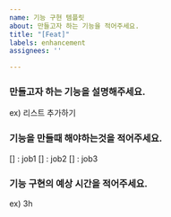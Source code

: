 ```yaml
---
name: 기능 구현 템플릿
about: 만들고자 하는 기능을 적어주세요.
title: "[Feat]"
labels: enhancement
assignees: ''

---
```


### 만들고자 하는 기능을 설명해주세요.
ex) 리스트 추가하기

### 기능을 만들때 해야하는것을 적어주세요. 
[] : job1
[] : job2
[] : job3

### 기능 구현의 예상 시간을 적어주세요.
ex) 3h
